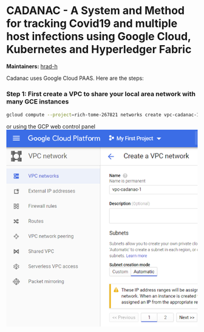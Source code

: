 # CADANAC - A System and Method for tracking Covid19 and multiple host infections using Google Cloud, Kubernetes and Hyperledger Fabric


**Maintainers:** [hrad-h](https://github.com/hrad-h/)

Cadanac uses Google Cloud PAAS.  Here are the steps:

### Step 1: First create a VPC to share your local area network with many GCE instances

```sh
gcloud compute --project=rich-tome-267821 networks create vpc-cadanac-1 --subnet-mode=auto
```
or using the GCP web control panel
![gcp_vpc.png](https://github.com/hrad-h/c1/blob/master/docs/gcp/images/gcp_vpc.png)


